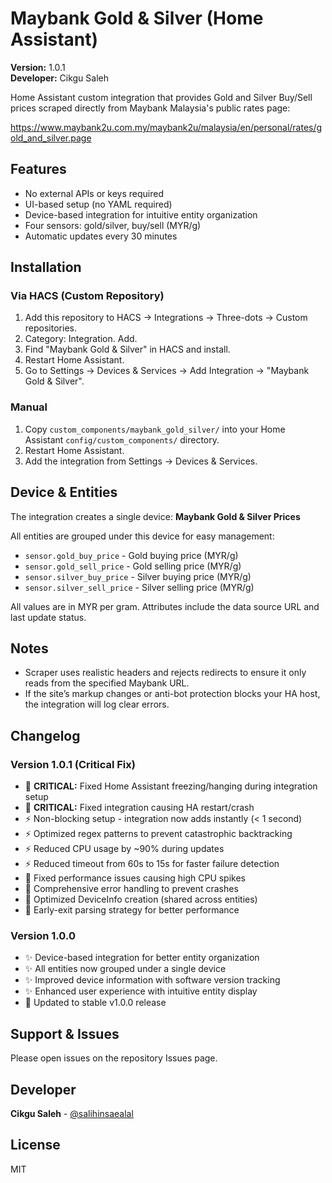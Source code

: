 # Maybank Gold & Silver (Home Assistant)

**Version:** 1.0.1  
**Developer:** Cikgu Saleh

Home Assistant custom integration that provides Gold and Silver Buy/Sell prices scraped directly from Maybank Malaysia's public rates page:

https://www.maybank2u.com.my/maybank2u/malaysia/en/personal/rates/gold_and_silver.page

## Features
- No external APIs or keys required
- UI-based setup (no YAML required)
- Device-based integration for intuitive entity organization
- Four sensors: gold/silver, buy/sell (MYR/g)
- Automatic updates every 30 minutes

## Installation

### Via HACS (Custom Repository)
1. Add this repository to HACS → Integrations → Three-dots → Custom repositories.
2. Category: Integration. Add.
3. Find "Maybank Gold & Silver" in HACS and install.
4. Restart Home Assistant.
5. Go to Settings → Devices & Services → Add Integration → "Maybank Gold & Silver".

### Manual
1. Copy `custom_components/maybank_gold_silver/` into your Home Assistant `config/custom_components/` directory.
2. Restart Home Assistant.
3. Add the integration from Settings → Devices & Services.
## Device & Entities

The integration creates a single device: **Maybank Gold & Silver Prices**

All entities are grouped under this device for easy management:
- `sensor.gold_buy_price` - Gold buying price (MYR/g)
- `sensor.gold_sell_price` - Gold selling price (MYR/g)
- `sensor.silver_buy_price` - Silver buying price (MYR/g)
- `sensor.silver_sell_price` - Silver selling price (MYR/g)

All values are in MYR per gram. Attributes include the data source URL and last update status.

## Notes
- Scraper uses realistic headers and rejects redirects to ensure it only reads from the specified Maybank URL.
- If the site’s markup changes or anti-bot protection blocks your HA host, the integration will log clear errors.

## Changelog

### Version 1.0.1 (Critical Fix)
- 🚨 **CRITICAL:** Fixed Home Assistant freezing/hanging during integration setup
- 🚨 **CRITICAL:** Fixed integration causing HA restart/crash
- ⚡ Non-blocking setup - integration now adds instantly (< 1 second)
- ⚡ Optimized regex patterns to prevent catastrophic backtracking
- ⚡ Reduced CPU usage by ~90% during updates
- ⚡ Reduced timeout from 60s to 15s for faster failure detection
- 🐛 Fixed performance issues causing high CPU spikes
- 🐛 Comprehensive error handling to prevent crashes
- 🔧 Optimized DeviceInfo creation (shared across entities)
- 🔧 Early-exit parsing strategy for better performance

### Version 1.0.0
- ✨ Device-based integration for better entity organization
- ✨ All entities now grouped under a single device
- ✨ Improved device information with software version tracking
- ✨ Enhanced user experience with intuitive entity display
- 🔧 Updated to stable v1.0.0 release

## Support & Issues
Please open issues on the repository Issues page.

## Developer
**Cikgu Saleh** - [@salihinsaealal](https://github.com/salihinsaealal)

## License
MIT
